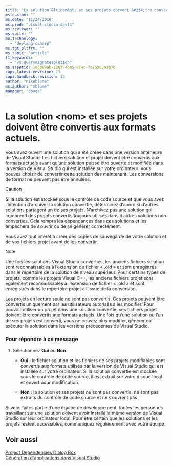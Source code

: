 ```yaml
---
title: "La solution &lt;nom&gt; et ses projets doivent &#234;tre convertis aux formats actuels. | Microsoft Docs"
ms.custom: ""
ms.date: "11/24/2016"
ms.prod: "visual-studio-dev14"
ms.reviewer: ""
ms.suite: ""
ms.technology: 
  - "devlang-csharp"
ms.tgt_pltfrm: ""
ms.topic: "article"
f1_keywords: 
  - "vs.querymigratesolution"
ms.assetid: 1ecb09ab-1283-4ba5-874c-f675905a3b7b
caps.latest.revision: 13
caps.handback.revision: 13
author: "mikeblome"
ms.author: "mblome"
manager: "douge"
---
```

# La solution &lt;nom&gt; et ses projets doivent &#234;tre convertis aux formats actuels.
Vous avez ouvert une solution qui a été créée dans une version antérieure de Visual Studio. Les fichiers solution et projet doivent être convertis aux formats actuels avant qu’une solution puisse être ouverte et modifiée dans la version de Visual Studio qui est installée sur votre ordinateur. Vous pouvez choisir de convertir cette solution dès maintenant. Les conversions de format ne peuvent pas être annulées.  
  
> [!CAUTION]
>  Si la solution est stockée sous le contrôle de code source et que vous avez l’intention d’archiver la solution convertie, déterminez d’abord si d’autres solutions partagent un de ses projets. N’archivez pas une solution qui comprend des projets convertis toujours utilisés dans d’autres solutions non converties. Cela rompra les dépendances dans ces solutions et les empêchera de s’ouvrir ou de se générer correctement.  
  
 Vous avez tout intérêt à créer des copies de sauvegarde de votre solution et de vos fichiers projet avant de les convertir.  
  
> [!NOTE]
>  Une fois les solutions Visual Studio converties, les anciens fichiers solution sont reconnaissables à l’extension de fichier « .old » et sont enregistrés dans le répertoire de la solution de niveau supérieur. Pour certains types de projets, comme les projets Visual C\+\+, les anciens fichiers projet sont également reconnaissables à l’extension de fichier « .old » et sont enregistrés dans le répertoire projet à l’issue de la conversion.  
  
 Les projets en lecture seule ne sont pas convertis. Ces projets peuvent être convertis uniquement par les utilisateurs autorisés à les modifier. Pour pouvoir utiliser un projet dans une solution convertie, ses fichiers projet doivent être convertis aux formats actuels. Une fois qu’une solution ou l’un de ses projets est converti, vous ne pouvez plus modifier, générer ou exécuter la solution dans les versions précédentes de Visual Studio.  
  
### Pour répondre à ce message  
  
1.  Sélectionnez **Oui** ou **Non**.  
  
    -   **Oui** : le fichier solution et les fichiers de ses projets modifiables sont convertis aux formats utilisés par la version de Visual Studio qui est installée sur votre ordinateur. Si la solution convertie est stockée sous le contrôle de code source, il est extrait sur votre disque local et ouvert pour modification.  
  
    -   **Non** : la solution et ses projets ne sont pas convertis, ne sont pas extraits du contrôle de code source et ne s’ouvrent pas.  
  
 Si vous faites partie d’une équipe de développement, toutes les personnes travaillant sur une solution doivent avoir installé la même version de Visual Studio sur leur ordinateur local. Pour être certain que les solutions et les projets restent accessibles, communiquez régulièrement avec votre équipe.  
  
## Voir aussi  
 [Project Dependencies Dialog Box](http://msdn.microsoft.com/fr-fr/d66e48c3-3722-40dd-99b4-53d93cac128e)   
 [Génération d'applications dans Visual Studio](../ide/compiling-and-building-in-visual-studio.md)